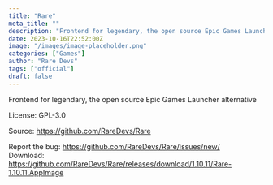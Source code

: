 ```yaml
---
title: "Rare"
meta_title: ""
description: "Frontend for legendary, the open source Epic Games Launcher alternative"
date: 2023-10-16T22:52:00Z
image: "/images/image-placeholder.png"
categories: ["Games"]
author: "Rare Devs"
tags: ["official"]
draft: false
---
```


Frontend for legendary, the open source Epic Games Launcher alternative

License: GPL-3.0

Source: https://github.com/RareDevs/Rare

Report the bug: https://github.com/RareDevs/Rare/issues/new/  
Download: https://github.com/RareDevs/Rare/releases/download/1.10.11/Rare-1.10.11.AppImage

